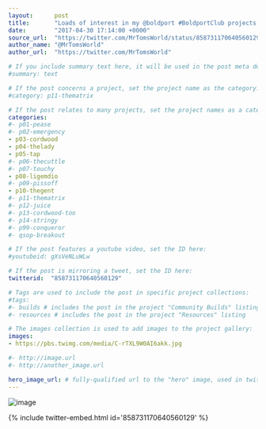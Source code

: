 ```yaml
---
layout:      post
title:       "Loads of interest in my @boldport #BoldportClub projects at today's @EghamJam."
date:        "2017-04-30 17:14:00 +0000"
source_url:  "https://twitter.com/MrTomsWorld/status/858731170640560129"
author_name: "@MrTomsWorld"
author_url:  "https://twitter.com/MrTomsWorld"

# If you include summary text here, it will be used in the post meta description instead of an excerpt from the post body
#summary: text

# If the post concerns a project, set the project name as the category:
#category: p11-thematrix

# If the post relates to many projects, set the project names as a categories array:
categories:
#- p01-pease
#- p02-emergency
- p03-cordwood
- p04-thelady
- p05-tap
#- p06-thecuttle
#- p07-touchy
- p08-ligemdio
#- p09-pissoff
- p10-thegent
#- p11-thematrix
#- p12-juice
#- p13-cordwood-too
#- p14-stringy
#- p99-conqueror
#- qsop-breakout

# If the post features a youtube video, set the ID here:
#youtubeid: gXsVeNLuWLw

# If the post is mirroring a tweet, set the ID here:
twitterid:  "858731170640560129"

# Tags are used to include the post in specific project collections:
#tags:
#- builds # includes the post in the project "Community Builds" listing
#- resources # includes the post in the project "Resources" listing

# The images collection is used to add images to the project gallery:
images:
- https://pbs.twimg.com/media/C-rTXL9W0AI6akk.jpg

#- http://image.url
#- http://another_image.url

hero_image_url: # fully-qualified url to the "hero" image, used in twitter cards for example
---
```


![image](https://pbs.twimg.com/media/C-rTXL9W0AI6akk.jpg)

{% include twitter-embed.html id='858731170640560129' %}


